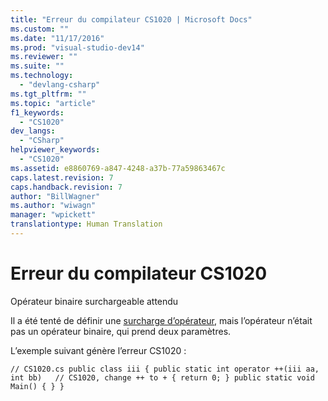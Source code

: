 ```yaml
---
title: "Erreur du compilateur CS1020 | Microsoft Docs"
ms.custom: ""
ms.date: "11/17/2016"
ms.prod: "visual-studio-dev14"
ms.reviewer: ""
ms.suite: ""
ms.technology: 
  - "devlang-csharp"
ms.tgt_pltfrm: ""
ms.topic: "article"
f1_keywords: 
  - "CS1020"
dev_langs: 
  - "CSharp"
helpviewer_keywords: 
  - "CS1020"
ms.assetid: e8860769-a847-4248-a37b-77a59863467c
caps.latest.revision: 7
caps.handback.revision: 7
author: "BillWagner"
ms.author: "wiwagn"
manager: "wpickett"
translationtype: Human Translation
---
```

# Erreur du compilateur CS1020
Opérateur binaire surchargeable attendu  
  
 Il a été tenté de définir une [surcharge d’opérateur](../../csharp/programming-guide/statements-expressions-operators/overloadable-operators.md), mais l’opérateur n’était pas un opérateur binaire, qui prend deux paramètres.  
  
 L’exemple suivant génère l’erreur CS1020 :  
  
```  
// CS1020.cs public class iii { public static int operator ++(iii aa, int bb)   // CS1020, change ++ to + { return 0; } public static void Main() { } }  
```